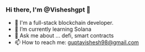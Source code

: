 ### Hi there, I'm @Visheshgpt 👋



- 🔭 I'm a full-stack blockchain developer.
- 🌱 I’m currently learning Solana
- 💬 Ask me about ... defi, smart contracts
- 📫 How to reach me: guptavishesh98@gmail.com


